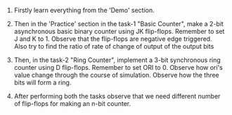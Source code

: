 1. Firstly learn everything from the 'Demo' section.

2. Then in the 'Practice' section in the task-1 "Basic Counter", make a 2-bit asynchronous basic binary counter using JK flip-flops. Remember to set J and K to 1. Observe that the flip-flops are negative edge triggered. Also try to find the ratio of rate of change of output of the output bits

3. Then, in the task-2 "Ring Counter", implement a 3-bit synchronous ring counter using D flip-flops. Remember to set ORI to 0. Observe how ori's value change through the course of simulation. Observe how the three bits will form a ring.

4. After performing both the tasks observe that we need different number of flip-flops for making an n-bit counter.


